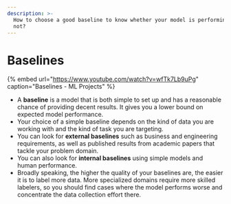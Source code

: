 ```yaml
---
description: >-
  How to choose a good baseline to know whether your model is performing well or
  not?
---
```


# Baselines

{% embed url="https://www.youtube.com/watch?v=wfTk7Lb9uPg" caption="Baselines - ML Projects" %}

* A **baseline** is a model that is both simple to set up and has a reasonable chance of providing decent results. It gives you a lower bound on expected model performance.
* Your choice of a simple baseline depends on the kind of data you are working with and the kind of task you are targeting.
* You can look for **external baselines** such as business and engineering requirements, as well as published results from academic papers that tackle your problem domain.
* You can also look for **internal baselines** using simple models and human performance.
* Broadly speaking, the higher the quality of your baselines are, the easier it is to label more data. More specialized domains require more skilled labelers, so you should find cases where the model performs worse and concentrate the data collection effort there.

